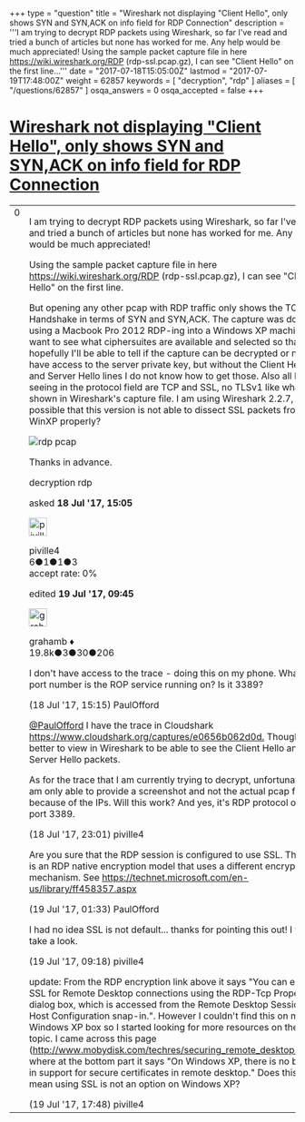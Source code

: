+++
type = "question"
title = "Wireshark not displaying &quot;Client Hello&quot;, only shows SYN and SYN,ACK on info field for RDP Connection"
description = '''I am trying to decrypt RDP packets using Wireshark, so far I&#x27;ve read and tried a bunch of articles but none has worked for me. Any help would be much appreciated! Using the sample packet capture file in here https://wiki.wireshark.org/RDP (rdp-ssl.pcap.gz), I can see &quot;Client Hello&quot; on the first line...'''
date = "2017-07-18T15:05:00Z"
lastmod = "2017-07-19T17:48:00Z"
weight = 62857
keywords = [ "decryption", "rdp" ]
aliases = [ "/questions/62857" ]
osqa_answers = 0
osqa_accepted = false
+++

<div class="headNormal">

# [Wireshark not displaying "Client Hello", only shows SYN and SYN,ACK on info field for RDP Connection](/questions/62857/wireshark-not-displaying-client-hello-only-shows-syn-and-synack-on-info-field-for-rdp-connection)

</div>

<div id="main-body">

<div id="askform">

<table id="question-table" style="width:100%;"><colgroup><col style="width: 50%" /><col style="width: 50%" /></colgroup><tbody><tr class="odd"><td style="width: 30px; vertical-align: top"><div class="vote-buttons"><span id="post-62857-upvote" class="ajax-command post-vote up" rel="nofollow" title="I like this post (click again to cancel)"> </span><div id="post-62857-score" class="post-score" title="current number of votes">0</div><span id="post-62857-downvote" class="ajax-command post-vote down" rel="nofollow" title="I dont like this post (click again to cancel)"> </span> <span id="favorite-mark" class="ajax-command favorite-mark" rel="nofollow" title="mark/unmark this question as favorite (click again to cancel)"> </span><div id="favorite-count" class="favorite-count"></div></div></td><td><div id="item-right"><div class="question-body"><p>I am trying to decrypt RDP packets using Wireshark, so far I've read and tried a bunch of articles but none has worked for me. Any help would be much appreciated!</p><p>Using the sample packet capture file in here <a href="https://wiki.wireshark.org/RDP">https://wiki.wireshark.org/RDP</a> (rdp-ssl.pcap.gz), I can see "Client Hello" on the first line.</p><p>But opening any other pcap with RDP traffic only shows the TCP Handshake in terms of SYN and SYN,ACK. The capture was done using a Macbook Pro 2012 RDP-ing into a Windows XP machine. I want to see what ciphersuites are available and selected so that hopefully I'll be able to tell if the capture can be decrypted or not if I have access to the server private key, but without the Client Hello and Server Hello lines I do not know how to get those. Also all I am seeing in the protocol field are TCP and SSL, no TLSv1 like what is shown in Wireshark's capture file. I am using Wireshark 2.2.7, is it possible that this version is not able to dissect SSL packets from WinXP properly?</p><p><img src="https://osqa-ask.wireshark.org/upfiles/rdp_capture_kY5ZFjf.png" alt="rdp pcap" /></p><p>Thanks in advance.</p></div><div id="question-tags" class="tags-container tags"><span class="post-tag tag-link-decryption" rel="tag" title="see questions tagged &#39;decryption&#39;">decryption</span> <span class="post-tag tag-link-rdp" rel="tag" title="see questions tagged &#39;rdp&#39;">rdp</span></div><div id="question-controls" class="post-controls"></div><div class="post-update-info-container"><div class="post-update-info post-update-info-user"><p>asked <strong>18 Jul '17, 15:05</strong></p><img src="https://secure.gravatar.com/avatar/8384a5056992404f432dd116af5f798f?s=32&amp;d=identicon&amp;r=g" class="gravatar" width="32" height="32" alt="piville4&#39;s gravatar image" /><p><span>piville4</span><br />
<span class="score" title="6 reputation points">6</span><span title="1 badges"><span class="badge1">●</span><span class="badgecount">1</span></span><span title="1 badges"><span class="silver">●</span><span class="badgecount">1</span></span><span title="3 badges"><span class="bronze">●</span><span class="badgecount">3</span></span><br />
<span class="accept_rate" title="Rate of the user&#39;s accepted answers">accept rate:</span> <span title="piville4 has no accepted answers">0%</span></p></img></div><div class="post-update-info post-update-info-edited"><p><span> edited <strong>19 Jul '17, 09:45</strong> </span></p><img src="https://secure.gravatar.com/avatar/d2a7e24ca66604c749c7c88c1da8ff78?s=32&amp;d=identicon&amp;r=g" class="gravatar" width="32" height="32" alt="grahamb&#39;s gravatar image" /><p><span>grahamb ♦</span><br />
<span class="score" title="19834 reputation points"><span>19.8k</span></span><span title="3 badges"><span class="badge1">●</span><span class="badgecount">3</span></span><span title="30 badges"><span class="silver">●</span><span class="badgecount">30</span></span><span title="206 badges"><span class="bronze">●</span><span class="badgecount">206</span></span></p></div></div><div id="comments-container-62857" class="comments-container"><span id="62858"></span><div id="comment-62858" class="comment"><div id="post-62858-score" class="comment-score"></div><div class="comment-text"><p>I don't have access to the trace - doing this on my phone. What port number is the ROP service running on? Is it 3389?</p></div><div id="comment-62858-info" class="comment-info"><span class="comment-age">(18 Jul '17, 15:15)</span> <span class="comment-user userinfo">PaulOfford</span></div></div><span id="62861"></span><div id="comment-62861" class="comment"><div id="post-62861-score" class="comment-score"></div><div class="comment-text"><p><a href="https://ask.wireshark.org/users/7690/paulofford"></a><a href="https://ask.wireshark.org/users/7690/paulofford">@PaulOfford</a> I have the trace in Cloudshark <a href="https://www.cloudshark.org/captures/e0656b062d0d.">https://www.cloudshark.org/captures/e0656b062d0d.</a> Though it's better to view in Wireshark to be able to see the Client Hello and Server Hello packets.</p><p>As for the trace that I am currently trying to decrypt, unfortunately I am only able to provide a screenshot and not the actual pcap file because of the IPs. Will this work? And yes, it's RDP protocol on port 3389.</p></div><div id="comment-62861-info" class="comment-info"><span class="comment-age">(18 Jul '17, 23:01)</span> <span class="comment-user userinfo">piville4</span></div></div><span id="62866"></span><div id="comment-62866" class="comment"><div id="post-62866-score" class="comment-score"></div><div class="comment-text"><p>Are you sure that the RDP session is configured to use SSL. There is an RDP native encryption model that uses a different encryption mechanism. See <a href="https://technet.microsoft.com/en-us/library/ff458357.aspx">https://technet.microsoft.com/en-us/library/ff458357.aspx</a></p></div><div id="comment-62866-info" class="comment-info"><span class="comment-age">(19 Jul '17, 01:33)</span> <span class="comment-user userinfo">PaulOfford</span></div></div><span id="62891"></span><div id="comment-62891" class="comment"><div id="post-62891-score" class="comment-score"></div><div class="comment-text"><p>I had no idea SSL is not default... thanks for pointing this out! I will take a look.</p></div><div id="comment-62891-info" class="comment-info"><span class="comment-age">(19 Jul '17, 09:18)</span> <span class="comment-user userinfo">piville4</span></div></div><span id="62900"></span><div id="comment-62900" class="comment"><div id="post-62900-score" class="comment-score"></div><div class="comment-text"><p>update: From the RDP encryption link above it says "You can enable SSL for Remote Desktop connections using the RDP-Tcp Properties dialog box, which is accessed from the Remote Desktop Session Host Configuration snap-in.". However I couldn't find this on my Windows XP box so I started looking for more resources on the topic. I came across this page (<a href="http://www.mobydisk.com/techres/securing_remote_desktop.html)">http://www.mobydisk.com/techres/securing_remote_desktop.html)</a> where at the bottom part it says "On Windows XP, there is no built-in support for secure certificates in remote desktop." Does this mean using SSL is not an option on Windows XP?</p></div><div id="comment-62900-info" class="comment-info"><span class="comment-age">(19 Jul '17, 17:48)</span> <span class="comment-user userinfo">piville4</span></div></div></div><div id="comment-tools-62857" class="comment-tools"></div><div class="clear"></div><div id="comment-62857-form-container" class="comment-form-container"></div><div class="clear"></div></div></td></tr></tbody></table>

</div>

</div>

